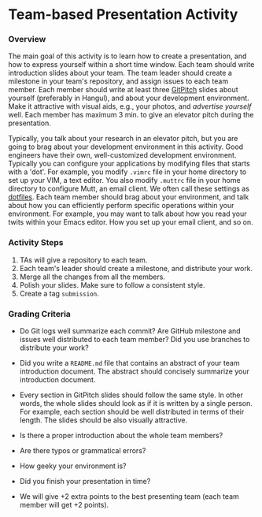 # Team-based Presentation Activity

### Overview

The main goal of this activity is to learn how to create a presentation, and how
to express yourself within a short time window. Each team should write
introduction slides about your team. The team leader should create a milestone
in your team's repository, and assign issues to each team member. Each member
should write at least three [GitPitch](https://gitpitch.com/) slides about
yourself (preferably in Hangul), and about your development environment. Make it
attractive with visual aids, e.g., your photos, and *advertise yourself* well.
Each member has maximum 3 min. to give an elevator pitch during the
presentation.

Typically, you talk about your research in an elevator pitch, but you are going
to brag about your development environment in this activity. Good engineers have
their own, well-customized development environment.  Typically you can configure
your applications by modifying files that starts with a 'dot'. For example, you
modify `.vimrc` file in your home directory to set up your VIM, a text editor.
You also modify `.muttrc` file in your home directory to configure Mutt, an
email client. We often call these settings as
[dotfiles](https://dotfiles.github.io/).  Each team member should brag about
your environment, and talk about how you can efficiently perform specific
operations within your environment. For example, you may want to talk about how
you read your twits within your Emacs editor. How you set up your email client,
and so on.


### Activity Steps

1. TAs will give a repository to each team.
2. Each team's leader should create a milestone, and distribute your work.
3. Merge all the changes from all the members.
4. Polish your slides. Make sure to follow a consistent style.
5. Create a tag `submission`.

### Grading Criteria

- Do Git logs well summarize each commit? Are GitHub milestone and issues
  well distributed to each team member? Did you use branches to distribute
  your work?

- Did you write a `README.md` file that contains an abstract of
  your team introduction document. The abstract should concisely summarize your
  introduction document.

- Every section in GitPitch slides should follow the same style. In other
  words, the whole slides should look as if it is written by a single
  person. For example, each section should be well distributed in terms of their
  length. The slides should be also visually attractive.

- Is there a proper introduction about the whole team members?

- Are there typos or grammatical errors?

- How geeky your environment is?

- Did you finish your presentation in time?

- We will give +2 extra points to the best presenting team (each team member
  will get +2 points).
